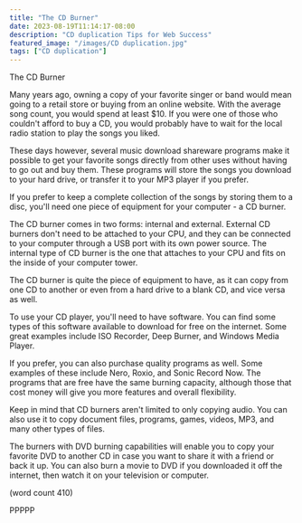 ```yaml
---
title: "The CD Burner"
date: 2023-08-19T11:14:17-08:00
description: "CD duplication Tips for Web Success"
featured_image: "/images/CD duplication.jpg"
tags: ["CD duplication"]
---
```


The CD Burner

Many years ago, owning a copy of your favorite singer
or band would mean going to a retail store or buying
from an online website.  With the average song 
count, you would spend at least $10.  If you were
one of those who couldn't afford to buy a CD, you
would probably have to wait for the local radio 
station to play the songs you liked.

These days however, several music download shareware
programs make it possible to get your favorite 
songs directly from other uses without having to
go out and buy them.  These programs will store
the songs you download to your hard drive, or 
transfer it to your MP3 player if you prefer.

If you prefer to keep a complete collection of
the songs by storing them to a disc, you'll need
one piece of equipment for your computer - a CD
burner.

The CD burner comes in two forms: internal and
external.  External CD burners don't need to be
attached to your CPU, and they can be connected
to your computer through a USB port with its own
power source.  The internal type of CD burner
is the one that attaches to your CPU and fits
on the inside of your computer tower.

The CD burner is quite the piece of equipment
to have, as it can copy from one CD to another
or even from a hard drive to a blank CD, and
vice versa as well.

To use your CD player, you'll need to have
software.  You can find some types of this 
software available to download for free on the
internet.  Some great examples include ISO
Recorder, Deep Burner, and Windows Media Player.

If you prefer, you can also purchase quality
programs as well.  Some examples of these include
Nero, Roxio, and Sonic Record Now.  The programs
that are free have the same burning capacity,
although those that cost money will give you
more features and overall flexibility.

Keep in mind that CD burners aren't limited to
only copying audio.  You can also use it to 
copy document files, programs, games, videos,
MP3, and many other types of files.  

The burners with DVD burning capabilities will
enable you to copy your favorite DVD to another
CD in case you want to share it with a friend
or back it up.  You can also burn a movie to
DVD if you downloaded it off the internet,
then watch it on your television or computer.

(word count 410)

PPPPP


